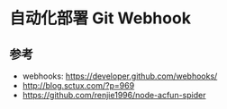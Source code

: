 # 自动化部署 Git Webhook

## 参考
- webhooks: https://developer.github.com/webhooks/
- http://blog.sctux.com/?p=969
- https://github.com/renjie1996/node-acfun-spider
